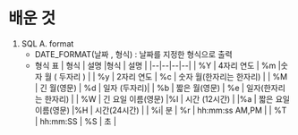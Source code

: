 # 배운 것
1. SQL
    A. format
    - DATE_FORMAT(날짜 , 형식) : 날짜를 지정한 형식으로 출력
    - 형식 표
    | 형식 | 설명 |형식 | 설명 |
    |--|--|--|--|
    | %Y | 4자리 연도 | %m |숫자 월 ( 두자리 )  |
    | %y | 2자리 연도 | %c | 숫자 월(한자리는 한자리) |
    | %M | 긴 월(영문) | %d  |  일자 (두자리)|
    | %b | 짧은 월(영문) | %e | 일자(한자리는 한자리) |
    | %W | 긴 요일 이름(영문) |%I  | 시간 (12시간) |
    |%a  | 짧은 요일 이름(영문) |%H  | 시간(24시간) |
    |  %i| 분 | %r | hh:mm:ss AM,PM |
    | %T | hh:mm:SS | %S | 초 |